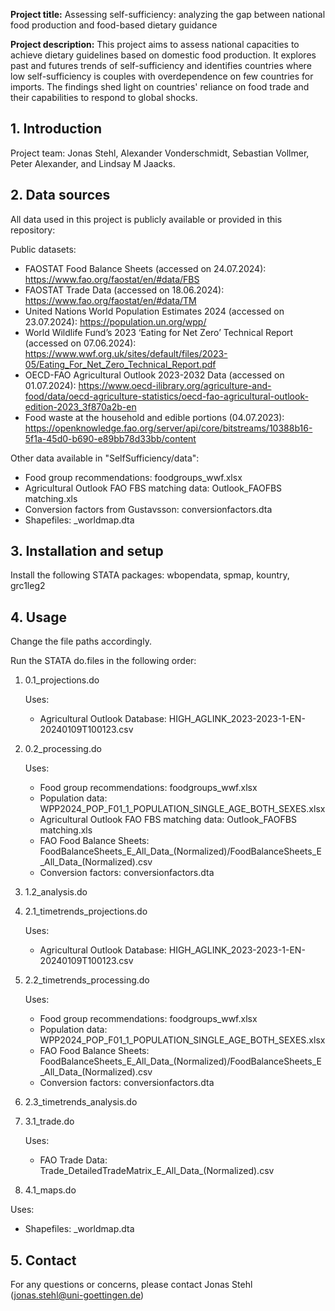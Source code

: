 **Project title:** Assessing self-sufficiency: analyzing the gap between national food production and food-based dietary guidance


**Project description:**
This project aims to assess national capacities to achieve dietary guidelines based on domestic food production. It explores past and futures trends of self-sufficiency and identifies countries where low self-sufficiency is couples with overdependence on few countries for imports.
The findings shed light on countries' reliance on food trade and their capabilities to respond to global shocks.


## 1. Introduction

Project team: Jonas Stehl, Alexander Vonderschmidt, Sebastian Vollmer, Peter Alexander, and Lindsay M Jaacks.



## 2. Data sources

All data used in this project is publicly available or provided in this repository:

Public datasets:
  - FAOSTAT Food Balance Sheets (accessed on 24.07.2024): https://www.fao.org/faostat/en/#data/FBS
  - FAOSTAT Trade Data (accessed on 18.06.2024): https://www.fao.org/faostat/en/#data/TM
  - United Nations World Population Estimates 2024 (accessed on 23.07.2024): https://population.un.org/wpp/
  - World Wildlife Fund’s 2023 ‘Eating for Net Zero’ Technical Report (accessed on 07.06.2024): https://www.wwf.org.uk/sites/default/files/2023-05/Eating_For_Net_Zero_Technical_Report.pdf
  - OECD-FAO Agricultural Outlook 2023-2032 Data (accessed on 01.07.2024): https://www.oecd-ilibrary.org/agriculture-and-food/data/oecd-agriculture-statistics/oecd-fao-agricultural-outlook-edition-2023_3f870a2b-en
  - Food waste at the household and edible portions (04.07.2023): https://openknowledge.fao.org/server/api/core/bitstreams/10388b16-5f1a-45d0-b690-e89bb78d33bb/content

Other data available in "SelfSufficiency/data":
  - Food group recommendations: foodgroups_wwf.xlsx
  - Agricultural Outlook FAO FBS matching data: Outlook_FAOFBS matching.xls
  - Conversion factors from Gustavsson: conversionfactors.dta
  - Shapefiles: _worldmap.dta

## 3. Installation and setup

Install the following STATA packages: wbopendata, spmap, kountry, grc1leg2

## 4. Usage
Change the file paths accordingly.

Run the STATA do.files in the following order:
1. 0.1_projections.do

   Uses:
   - Agricultural Outlook Database: HIGH_AGLINK_2023-2023-1-EN-20240109T100123.csv

3. 0.2_processing.do

   Uses:
   - Food group recommendations: foodgroups_wwf.xlsx
   - Population data: WPP2024_POP_F01_1_POPULATION_SINGLE_AGE_BOTH_SEXES.xlsx
   - Agricultural Outlook FAO FBS matching data: Outlook_FAOFBS matching.xls
   - FAO Food Balance Sheets: FoodBalanceSheets_E_All_Data_(Normalized)/FoodBalanceSheets_E_All_Data_(Normalized).csv
   - Conversion factors: conversionfactors.dta

4. 1.2_analysis.do

5. 2.1_timetrends_projections.do

   Uses:
   - Agricultural Outlook Database: HIGH_AGLINK_2023-2023-1-EN-20240109T100123.csv

6. 2.2_timetrends_processing.do

   Uses:
   - Food group recommendations: foodgroups_wwf.xlsx
   - Population data: WPP2024_POP_F01_1_POPULATION_SINGLE_AGE_BOTH_SEXES.xlsx
   - FAO Food Balance Sheets: FoodBalanceSheets_E_All_Data_(Normalized)/FoodBalanceSheets_E_All_Data_(Normalized).csv
   - Conversion factors: conversionfactors.dta

7. 2.3_timetrends_analysis.do

8. 3.1_trade.do

   Uses:
   - FAO Trade Data: Trade_DetailedTradeMatrix_E_All_Data_(Normalized).csv

10. 4.1_maps.do

  Uses:
   - Shapefiles: _worldmap.dta

## 5. Contact
For any questions or concerns, please contact Jonas Stehl (jonas.stehl@uni-goettingen.de)
